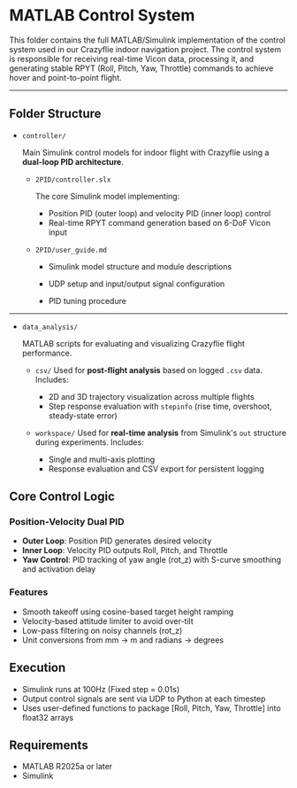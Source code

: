 # MATLAB Control System

This folder contains the full MATLAB/Simulink implementation of the control system used in our Crazyflie indoor navigation project. The control system is responsible for receiving real-time Vicon data, processing it, and generating stable RPYT (Roll, Pitch, Yaw, Throttle) commands to achieve hover and point-to-point flight.

---

## Folder Structure

* `controller/`
  
  Main Simulink control models for indoor flight with Crazyflie using a **dual-loop PID architecture**.

  * `2PID/controller.slx`
    
    The core Simulink model implementing:

    * Position PID (outer loop) and velocity PID (inner loop) control
    * Real-time RPYT command generation based on 6-DoF Vicon input

  * `2PID/user_guide.md`

    * Simulink model structure and module descriptions

    * UDP setup and input/output signal configuration

    * PID tuning procedure
      
---

* `data_analysis/`
  
  MATLAB scripts for evaluating and visualizing Crazyflie flight performance.

  * `csv/`
    Used for **post-flight analysis** based on logged `.csv` data.
    Includes:

    * 2D and 3D trajectory visualization across multiple flights
    * Step response evaluation with `stepinfo` (rise time, overshoot, steady-state error)

  * `workspace/`
    Used for **real-time analysis** from Simulink's `out` structure during experiments.
    Includes:

    * Single and multi-axis plotting
    * Response evaluation and CSV export for persistent logging
    
## Core Control Logic

### Position-Velocity Dual PID

* **Outer Loop**: Position PID generates desired velocity
* **Inner Loop**: Velocity PID outputs Roll, Pitch, and Throttle
* **Yaw Control**: PID tracking of yaw angle (rot\_z) with S-curve smoothing and activation delay

### Features

* Smooth takeoff using cosine-based target height ramping
* Velocity-based attitude limiter to avoid over-tilt
* Low-pass filtering on noisy channels (rot\_z)
* Unit conversions from mm → m and radians → degrees


## Execution

* Simulink runs at 100Hz (Fixed step = 0.01s)
* Output control signals are sent via UDP to Python at each timestep
* Uses user-defined functions to package \[Roll, Pitch, Yaw, Throttle] into float32 arrays



## Requirements

* MATLAB R2025a or later
* Simulink

